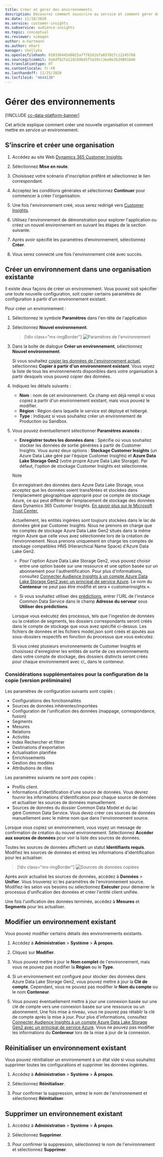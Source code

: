 ```yaml
---
title: Créer et gérer des environnements
description: Découvrez comment souscrire au service et comment gérer des environnements.
ms.date: 11/10/2020
ms.service: customer-insights
ms.subservice: audience-insights
ms.topic: conceptual
ms.reviewer: nimagen
author: m-hartmann
ms.author: mhart
manager: shellyha
ms.openlocfilehash: 010336445d0825a7ff82d1b7a65702fc12245788
ms.sourcegitcommit: 6a6df62fa12dcb9bd5f5a39cc3ee0e2b3988184b
ms.translationtype: HT
ms.contentlocale: fr-FR
ms.lasthandoff: 11/25/2020
ms.locfileid: "4644130"
---
```

# <a name="manage-environments"></a>Gérer des environnements

[!INCLUDE [cc-data-platform-banner](../includes/cc-data-platform-banner.md)]

Cet article explique comment créer une nouvelle organisation et comment mettre en service un environnement.

## <a name="sign-up-and-create-an-organization"></a>S'inscrire et créer une organisation

1. Accédez au site Web [Dynamics 365 Customer Insights](https://dynamics.microsoft.com/ai/customer-insights/).

2. Sélectionnez **Mise en route**.

3. Choisissez votre scénario d'inscription préféré et sélectionnez le lien correspondant.

4. Acceptez les conditions générales et sélectionnez **Continuer** pour commencer à créer l'organisation.

5. Une fois l'environnement créé, vous serez redirigé vers [Customer Insights](https://home.ci.ai.dynamics.com).

6. Utilisez l'environnement de démonstration pour explorer l'application ou créez un nouvel environnement en suivant les étapes de la section suivante.

7. Après avoir spécifié les paramètres d’environnement, sélectionnez **Créer**.

8. Vous serez connecté une fois l'environnement créé avec succès.

## <a name="create-an-environment-in-an-existing-organization"></a>Créer un environnement dans une organisation existante

Il existe deux façons de créer un environnement. Vous pouvez soit spécifier une toute nouvelle configuration, soit copier certains paramètres de configuration à partir d'un environnement existant.

Pour créer un environnement :

1. Sélectionnez le symbole **Paramètres** dans l'en-tête de l'application

1. Sélectionnez **Nouvel environnement**.

   > [!div class="mx-imgBorder"]
   > ![Paramètres de l'environnement](media/environment-settings-dialog.png)

1. Dans la boîte de dialogue **Créer un environnement**, sélectionnez **Nouvel environnement**.

   Si vous souhaitez [copier les données de l'environnement actuel](#additional-considerations-for-copy-configuration-preview), sélectionnez **Copier à partir d'un environnement existant**. Vous voyez la liste de tous les environnements disponibles dans votre organisation à partir desquels vous pouvez copier des données.

1. Indiquez les détails suivants :
   - **Nom** : nom de cet environnement. Ce champ est déjà rempli si vous copiez à partir d'un environnement existant, mais vous pouvez le modifier.
   - **Région** : Région dans laquelle le service est déployé et hébergé.
   - **Type** : Indiquez si vous souhaitez créer un environnement de Production ou Sandbox.

2. Vous pouvez éventuellement sélectionner **Paramètres avancés** :

   - **Enregistrer toutes les données dans** : Spécifie où vous souhaitez stocker les données de sortie générées à partir de Customer Insights. Vous aurez deux options : **Stockage Customer Insights** (un Azure Data Lake géré par l'équipe Customer Insights) et **Azure Data Lake Storage Gen2** (votre propre Azure Data Lake Storage). Par défaut, l'option de stockage Customer Insights est sélectionnée.

   > [!NOTE]
   > En enregistrant des données dans Azure Data Lake Storage, vous acceptez que les données soient transférées et stockées dans l'emplacement géographique approprié pour ce compte de stockage Azure, ce qui peut différer de l'emplacement de stockage des données dans Dynamics 365 Customer Insights. [En savoir plus sur le Microsoft Trust Center.](https://www.microsoft.com/trust-center)
   >
   > Actuellement, les entités ingérées sont toujours stockées dans le lac de données géré par Customer Insights.
   > Nous ne prenons en charge que les comptes de stockage Azure Data Lake Gen2 situés dans la même région Azure que celle vous avez sélectionnée lors de la création de l'environnement.
   > Nous prenons uniquement en charge les comptes de stockage compatibles HNS (Hierarchical Name Space) d'Azure Data Lake Gen2.

   - Pour l'option Azure Data Lake Storage Gen2, vous pouvez choisir entre une option basée sur une ressource et une option basée sur un abonnement pour l'authentification. Pour plus d'informations, consultez [Connecter Audience Insights à un compte Azure Data Lake Storage Gen2 avec un principal de service Azure](connect-service-principal.md). Le nom du **Conteneur** ne peut pas être modifié et sera « customerinsights ».
   
   - Si vous souhaitez utiliser des [prédictions](predictions.md), entrer l'URL de l'instance Common Data Service dans le champ **Adresse du serveur** sous **Utiliser des prédictions**.

   Lorsque vous exécutez des processus, tels que l'ingestion de données ou la création de segments, les dossiers correspondants seront créés dans le compte de stockage que vous avez spécifié ci-dessus. Les fichiers de données et les fichiers model.json sont créés et ajoutés aux sous-dossiers respectifs en fonction du processus que vous exécutez.

   Si vous créez plusieurs environnements de Customer Insights et choisissez d'enregistrer les entités de sortie de ces environnements dans votre compte de stockage, des dossiers distincts seront créés pour chaque environnement avec ci_<environmentid> dans le conteneur.

### <a name="additional-considerations-for-copy-configuration-preview"></a>Considérations supplémentaires pour la configuration de la copie (version préliminaire)

Les paramètres de configuration suivants sont copiés :

- Configurations des fonctionnalités
- Sources de données inhérentes/importées
- Configuration de l'unification des données (mappage, correspondance, fusion)
- Segments
- Mesures
- Relations
- Activités
- Index Rechercher et filtrer
- Destinations d'exportation
- Actualisation planifiée
- Enrichissements
- Gestion des modèles
- Attributions de rôles

Les paramètres suivants ne sont *pas* copiés :

- Profils client.
- Informations d'identification d'une source de données. Vous devrez fournir les informations d'identification pour chaque source de données et actualiser les sources de données manuellement.
- Sources de données du dossier Common Data Model et du lac géré Common Data Service. Vous devez créer ces sources de données manuellement avec le même nom que dans l'environnement source.

Lorsque vous copiez un environnement, vous voyez un message de confirmation de création du nouvel environnement. Sélectionnez **Accéder aux sources de données** pour voir la liste des sources de données.

Toutes les sources de données affichent un statut **Identifiants requis**. Modifiez les sources de données et entrez les informations d'identification pour les actualiser.

> [!div class="mx-imgBorder"]
> ![Sources de données copiées](media/data-sources-copied.png)

Après avoir actualisé les sources de données, accédez à **Données** > **Unifier**. Vous trouverez ici les paramètres de l'environnement source. Modifiez-les selon vos besoins ou sélectionnez **Exécuter** pour démarrer le processus d'unification des données et créer l'entité client unifiée.

Une fois l'unification des données terminée, accédez à **Mesures** et **Segments** pour les actualiser.

## <a name="edit-an-existing-environment"></a>Modifier un environnement existant

Vous pouvez modifier certains détails des environnements existants.

1. Accédez à **Administration** > **Système** > **À propos**.

2. Cliquez sur **Modifier**.

3. Vous pouvez mettre à jour le **Nom complet** de l'environnement, mais vous ne pouvez pas modifier la **Région** ou le **Type**.

4. Si un environnement est configuré pour stocker des données dans Azure Data Lake Storage Gen2, vous pouvez mettre à jour la **Clé de compte**. Cependant, vous ne pouvez pas modifier le **Nom du compte** ou le nom **Conteneur**.

5. Vous pouvez éventuellement mettre à jour une connexion basée sur une clé de compte vers une connexion basée sur une ressource ou un abonnement. Une fois mise à niveau, vous ne pouvez pas rétablir la clé de compte après la mise à jour. Pour plus d'informations, consultez [Connecter Audience Insights à un compte Azure Data Lake Storage Gen2 avec un principal de service Azure](connect-service-principal.md). Vous ne pouvez pas modifier les informations du **Conteneur** lors de la mise à jour de la connexion.

## <a name="reset-an-existing-environment"></a>Réinitialiser un environnement existant

Vous pouvez réinitialiser un environnement à un état vide si vous souhaitez supprimer toutes les configurations et supprimer les données ingérées.

1.  Accédez à **Administration** > **Système** > **À propos**.

2.  Sélectionnez **Réinitialiser**. 

3.  Pour confirmer la suppression, entrez le nom de l'environnement et sélectionnez **Réinitialiser**.


## <a name="delete-an-existing-environment"></a>Supprimer un environnement existant

1. Accédez à **Administration** > **Système** > **À propos**.

1. Sélectionnez **Supprimer**.

1. Pour confirmer la suppression, sélectionnez le nom de l'environnement et sélectionnez **Supprimer**.
